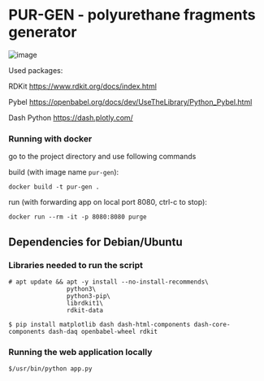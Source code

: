 # PUR-GEN - polyurethane fragments generator
![image](https://github.com/kataszl203/oligomer_webapp/assets/40094884/d0721108-889d-4258-a42d-891c39f91c00)

Used packages:

RDKit https://www.rdkit.org/docs/index.html

Pybel https://openbabel.org/docs/dev/UseTheLibrary/Python_Pybel.html

Dash Python https://dash.plotly.com/


### Running with docker

go to the project directory and use following commands

build (with image name `pur-gen`):
```
docker build -t pur-gen .
```

run (with forwarding app on local port 8080, ctrl-c to stop):
```
docker run --rm -it -p 8080:8080 purge
```

## Dependencies for Debian/Ubuntu
### Libraries needed to run the script
```
# apt update && apt -y install --no-install-recommends\
                python3\
                python3-pip\
                librdkit1\
                rdkit-data

$ pip install matplotlib dash dash-html-components dash-core-components dash-daq openbabel-wheel rdkit

```
### Running the web application locally
```
$/usr/bin/python app.py
```
